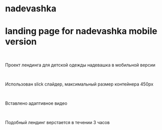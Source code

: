 # nadevashka
 <h1>landing page for nadevashka mobile version</h1>
 <br>
  <p>Проект лендинга для детской одежды надевашка в мобильной версии</p>
<br>
  <p>Использован slick слайдер, максимальный размер контейнера 450px</p>
<br>
  <p>Вставлено адаптивное видео</p>
<br>
<p>Подобный лендинг верстается в течении 3 часов</p>
